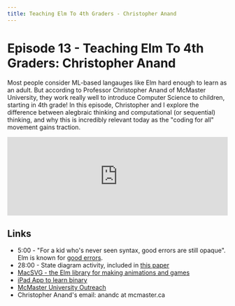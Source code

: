 ```yaml
---
title: Teaching Elm To 4th Graders - Christopher Anand
---
```


# Episode 13 - Teaching Elm To 4th Graders: Christopher Anand

Most people consider ML-based langauges like Elm hard enough to learn as an adult. But according to Professor Christopher Anand of McMaster University, they work really well to introduce Computer Science to children, starting in 4th grade! In this episode, Christopher and I explore the difference between alegbraic thinking and computational (or sequential) thinking, and why this is incredibly relevant today as the "coding for all" movement
gains traction.

<iframe src="https://omny.fm/shows/feeling-of-computing/1-3-teaching-elm-to-4th-graders-christopher-anand/embed" width="100%" height="180" frameborder="0"></iframe>

## Links</h4>

- 5:00 - "For a kid who's never seen syntax, good errors are still opaque". Elm is known for [good errors](http://elm-lang.org/blog/compiler-errors-for-humans).
- 28:00 - State diagram activity, included in [this paper](https://www.cs.kent.ac.uk/people/staff/sjt/TFPIE2017/TFPIE_2017/Papers/TFPIE_2017_paper_2.pdf)
- [MacSVG - the Elm library for making animations and games](https://github.com/MacCASOutreach/graphicsvg)
- [iPad App to learn binary](https://itunes.apple.com/us/app/image-2-bits/id967807383?ls=1&mt=8)
- [McMaster University Outreach](http://outreach.mcmaster.ca/)
- Christopher Anand's email: anandc at mcmaster.ca

